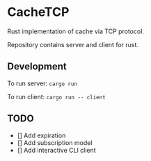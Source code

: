 # CacheTCP

Rust implementation of cache via TCP protocol.

Repository contains server and client for rust.

## Development

To run server: `cargo run`

To run client: `cargo run -- client`

## TODO

- [] Add expiration
- [] Add subscription model
- [] Add interactive CLI client
